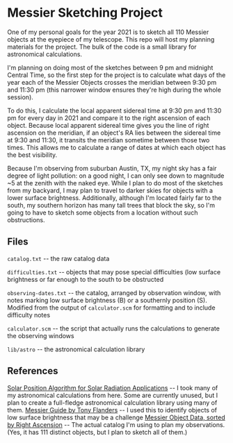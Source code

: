 # Messier Sketching Project
One of my personal goals for the year 2021 is to sketch all 110 Messier objects at the eyepiece of my
telescope. This repo will host my planning materials for the project. The bulk of the code is a small
library for astronomical calculations.

I'm planning on doing most of the sketches between 9 pm and midnight Central Time, so the first step
for the project is to calculate what days of the year each of the Messier Objects crosses the meridian
between 9:30 pm and 11:30 pm (this narrower window ensures they're high during the whole session).

To do this, I calculate the local apparent sidereal time at 9:30 pm and 11:30 pm for every day in 2021
and compare it to the right ascension of each object. Because local apparent sidereal time gives you the
line of right ascension on the meridian, if an object's RA lies between the sidereal time at 9:30 and
11:30, it transits the meridian sometime between those two times. This allows me to calculate a range of
dates at which each object has the best visibility.

Because I'm observing from suburban Austin, TX, my night sky has a fair degree of light pollution: on a
good night, I can only see down to magnitude ~5 at the zenith with the naked eye. While I plan to do
most of the sketches from my backyard, I may plan to travel to darker skies for objects with a lower
surface brightness. Additionally, although I'm located fairly far to the south, my southern horizon has
many tall trees that block the sky, so I'm going to have to sketch some objects from a location without
such obstructions.

## Files
`catalog.txt` -- the raw catalog data


`difficulties.txt` -- objects that may pose special difficulties (low surface brightness or far enough
to the south to be obstructed


`observing-dates.txt` -- the catalog, arranged by observation window, with notes marking low surface
brightness (B) or a southernly position (S). Modified from the output of `calculator.scm` for formatting
and to include difficulty notes


`calculator.scm` -- the script that actually runs the calculations to generate the observing windows


`lib/astro` -- the astronomical calculation library

## References
[Solar Position Algorithm for Solar Radiation Applications](https://www.nrel.gov/docs/fy08osti/34302.pdf)
-- I took many of my astronomical calculations from here. Some are currently unused, but I plan to
create a full-fledge astronomical calculation library using many of them.
[Messier Guide by Tony Flanders](https://tonyflanders.wordpress.com/messier-guide-index-by-number/) --
I used this to identify objects of low surface brightness that may be a challenge
[Messier Object Data, sorted by Right Ascension](https://www.messier.seds.org/dataRA.html) --
The actual catalog I'm using to plan my observations. (Yes, it has 111 distinct objects, but I plan to
sketch all of them.)
